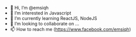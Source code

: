 - 👋 Hi, I’m @emsiqh
- 👀 I’m interested in Javascript
- 🌱 I’m currently learning ReactJS, NodeJS
- 💞️ I’m looking to collaborate on ...
- 📫 How to reach me (https://www.facebook.com/emsiqh)

<!---
emsiqh/emsiqh is a ✨ special ✨ repository because its `README.md` (this file) appears on your GitHub profile.
You can click the Preview link to take a look at your changes.
--->
